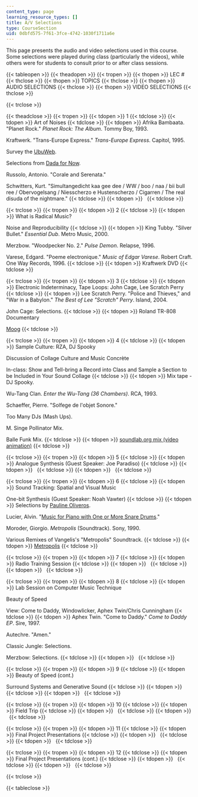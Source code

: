 ```yaml
---
content_type: page
learning_resource_types: []
title: A/V Selections
type: CourseSection
uid: 0dbfd575-7f61-3fce-4742-1030f1711a6e
---
```


This page presents the audio and video selections used in this course. Some selections were played during class (particularly the videos), while others were for students to consult prior to or after class sessions.

{{< tableopen >}}
{{< theadopen >}}
{{< tropen >}}
{{< thopen >}}
LEC #
{{< thclose >}}
{{< thopen >}}
TOPICS
{{< thclose >}}
{{< thopen >}}
AUDIO SELECTIONS
{{< thclose >}}
{{< thopen >}}
VIDEO SELECTIONS
{{< thclose >}}

{{< trclose >}}

{{< theadclose >}}
{{< tropen >}}
{{< tdopen >}}
1
{{< tdclose >}}
{{< tdopen >}}
Art of Noises
{{< tdclose >}}
{{< tdopen >}}
Afrika Bambaata. "Planet Rock." _Planet Rock: The Album_. Tommy Boy, 1993.  
  
Kraftwerk. "Trans-Europe Express." _Trans-Europe Express_. Capitol, 1995.  
  
Survey the [UbuWeb](http://www.ubu.com/).  
  
Selections from [Dada for Now](http://www.ubu.com/sound/dada.html).  
  
Russolo, Antonio. "Corale and Serenata."  
  
Schwitters, Kurt. "Simultangedicht kaa gee dee / WW / boo / naa / bii bull ree / Obervogelsang / Niesscherzo e Hustenscherzo / Cigarren / The real disuda of the nightmare."
{{< tdclose >}}
{{< tdopen >}}
 
{{< tdclose >}}

{{< trclose >}}
{{< tropen >}}
{{< tdopen >}}
2
{{< tdclose >}}
{{< tdopen >}}
What is Radical Music?  
  
Noise and Reproducibility
{{< tdclose >}}
{{< tdopen >}}
King Tubby. "Silver Bullet." _Essential Dub_. Metro Music, 2000.  
  
Merzbow. "Woodpecker No. 2." _Pulse Demon_. Relapse, 1996.  
  
Varese, Edgard. "Poeme electronique." _Music of Edgar Varese_. Robert Craft. One Way Records, 1996.
{{< tdclose >}}
{{< tdopen >}}
Kraftwerk DVD
{{< tdclose >}}

{{< trclose >}}
{{< tropen >}}
{{< tdopen >}}
3
{{< tdclose >}}
{{< tdopen >}}
Electronic Indeterminacy, Tape Loops: John Cage, Lee Scratch Perry
{{< tdclose >}}
{{< tdopen >}}
Lee Scratch Perry. "Police and Thieves," and "War in a Babylon." _The Best of Lee "Scratch" Perry_. Island, 2004.  
  
John Cage: Selections.
{{< tdclose >}}
{{< tdopen >}}
Roland TR-808 Documentary  
  
[Moog](http://www.imdb.com/title/tt0378378/)
{{< tdclose >}}

{{< trclose >}}
{{< tropen >}}
{{< tdopen >}}
4
{{< tdclose >}}
{{< tdopen >}}
Sample Culture: RZA, DJ Spooky  
  
Discussion of Collage Culture and Music Concrète  
  
In-class: Show and Tell-bring a Record into Class and Sample a Section to be Included in Your Sound Collage
{{< tdclose >}}
{{< tdopen >}}
Mix tape - DJ Spooky.  
  
Wu-Tang Clan. _Enter the Wu-Tang (36 Chambers)_. RCA, 1993.  
  
Schaeffer, Pierre. "Solfege de l'objet Sonore."  
  
Too Many DJs (Mash Ups).  
  
M. Singe Pollinator Mix.  
  
Balle Funk Mix.
{{< tdclose >}}
{{< tdopen >}}
[soundlab.org mix (video animation)](http://www.soundlab.org/)
{{< tdclose >}}

{{< trclose >}}
{{< tropen >}}
{{< tdopen >}}
5
{{< tdclose >}}
{{< tdopen >}}
Analogue Synthesis (Guest Speaker: Joe Paradiso)
{{< tdclose >}}
{{< tdopen >}}
 
{{< tdclose >}}
{{< tdopen >}}
 
{{< tdclose >}}

{{< trclose >}}
{{< tropen >}}
{{< tdopen >}}
6
{{< tdclose >}}
{{< tdopen >}}
Sound Tracking: Spatial and Visual Music  
  
One-bit Synthesis (Guest Speaker: Noah Vawter)
{{< tdclose >}}
{{< tdopen >}}
Selections by [Pauline Oliveros](https://paulineoliveros.us/).  
  
Lucier, Alvin. "[Music for Piano with One or More Snare Drums](https://open.spotify.com/track/5rvqePXo6xxoufrv6uu6Ex)."  
  
Moroder, Giorgio. _Metropolis_ (Soundtrack). Sony, 1990.  
  
Various Remixes of Vangelis's "Metropolis" Soundtrack.
{{< tdclose >}}
{{< tdopen >}}
[Metropolis](http://www.imdb.com/title/tt0017136/)
{{< tdclose >}}

{{< trclose >}}
{{< tropen >}}
{{< tdopen >}}
7
{{< tdclose >}}
{{< tdopen >}}
Radio Training Session
{{< tdclose >}}
{{< tdopen >}}
 
{{< tdclose >}}
{{< tdopen >}}
 
{{< tdclose >}}

{{< trclose >}}
{{< tropen >}}
{{< tdopen >}}
8
{{< tdclose >}}
{{< tdopen >}}
Lab Session on Computer Music Technique  
  
Beauty of Speed  
  
View: Come to Daddy, Windowlicker, Aphex Twin/Chris Cunningham
{{< tdclose >}}
{{< tdopen >}}
Aphex Twin. "Come to Daddy." _Come to Daddy EP_. Sire, 1997.  
  
Autechre. "Amen."  
  
Classic Jungle: Selections.  
  
Merzbow: Selections.
{{< tdclose >}}
{{< tdopen >}}
 
{{< tdclose >}}

{{< trclose >}}
{{< tropen >}}
{{< tdopen >}}
9
{{< tdclose >}}
{{< tdopen >}}
Beauty of Speed (cont.)  
  
Surround Systems and Generative Sound
{{< tdclose >}}
{{< tdopen >}}
 
{{< tdclose >}}
{{< tdopen >}}
 
{{< tdclose >}}

{{< trclose >}}
{{< tropen >}}
{{< tdopen >}}
10
{{< tdclose >}}
{{< tdopen >}}
Field Trip
{{< tdclose >}}
{{< tdopen >}}
 
{{< tdclose >}}
{{< tdopen >}}
 
{{< tdclose >}}

{{< trclose >}}
{{< tropen >}}
{{< tdopen >}}
11
{{< tdclose >}}
{{< tdopen >}}
Final Project Presentations
{{< tdclose >}}
{{< tdopen >}}
 
{{< tdclose >}}
{{< tdopen >}}
 
{{< tdclose >}}

{{< trclose >}}
{{< tropen >}}
{{< tdopen >}}
12
{{< tdclose >}}
{{< tdopen >}}
Final Project Presentations (cont.)
{{< tdclose >}}
{{< tdopen >}}
 
{{< tdclose >}}
{{< tdopen >}}
 
{{< tdclose >}}

{{< trclose >}}

{{< tableclose >}}